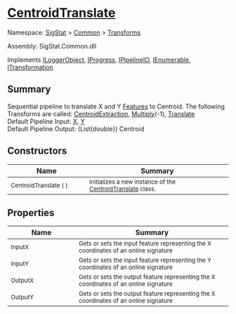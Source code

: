 # [CentroidTranslate](./CentroidTranslate.md)

Namespace: [SigStat]() > [Common](./../README.md) > [Transforms](./README.md)

Assembly: SigStat.Common.dll

Implements [ILoggerObject](./../ILoggerObject.md), [IProgress](./../Helpers/IProgress.md), [IPipelineIO](./../Pipeline/IPipelineIO.md), [IEnumerable](https://docs.microsoft.com/en-us/dotnet/api/System.Collections.IEnumerable), [ITransformation](./../ITransformation.md)

## Summary
Sequential pipeline to translate X and Y [Features](https://github.com/hargitomi97/sigstat/blob/master/docs/md/SigStat/Common/Features.md) to Centroid.  The following Transforms are called: [CentroidExtraction](https://github.com/hargitomi97/sigstat/blob/master/docs/md/SigStat/Common/Transforms/CentroidExtraction.md), [Multiply](https://github.com/hargitomi97/sigstat/blob/master/docs/md/SigStat/Common/Transforms/Multiply.md)(-1), [Translate](https://github.com/hargitomi97/sigstat/blob/master/docs/md/SigStat/Common/Transforms/Translate.md)<br>Default Pipeline Input: [X](https://github.com/hargitomi97/sigstat/blob/master/docs/md/SigStat/Common/Features.md), [Y](https://github.com/hargitomi97/sigstat/blob/master/docs/md/SigStat/Common/Features.md)<br>Default Pipeline Output: (List{double}) Centroid

## Constructors

| Name<a href="#"><img width=160></a> | Summary<a href="#"><img width=400></a> | 
| --- | --- | 
| <sub>CentroidTranslate (  )</sub>| <sub>Initializes a new instance of the [CentroidTranslate](https://github.com/hargitomi97/sigstat/blob/master/docs/md/SigStat/Common/Transforms/CentroidTranslate.md) class.</sub>| <br>


## Properties

| Name<a href="#"><img width=160></a> | Summary<a href="#"><img width=400></a> | 
| --- | --- | 
| <sub>InputX</sub>| <sub>Gets or sets the input feature representing the X coordinates of an online signature</sub>| <br>
| <sub>InputY</sub>| <sub>Gets or sets the input feature representing the Y coordinates of an online signature</sub>| <br>
| <sub>OutputX</sub>| <sub>Gets or sets the output feature representing the X coordinates of an online signature</sub>| <br>
| <sub>OutputY</sub>| <sub>Gets or sets the output feature representing the X coordinates of an online signature</sub>| <br>


